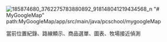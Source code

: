 ![185874680_3762275783880892_918148041219434568_n](https://user-images.githubusercontent.com/71810019/178667704-0d628481-af88-4b77-929b-730ebe1276e9.jpg)
"# MyGoogleMap" 
path:MyGoogleMap/app/src/main/java/pcschool/mygoogleMap

當前位置紀錄、路線顯示、商品選單、圖表、牧場接近偵測
